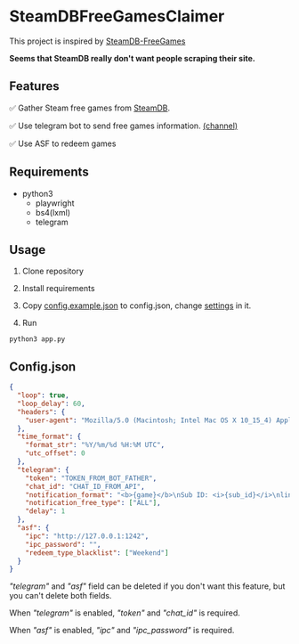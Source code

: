 # SteamDBFreeGamesClaimer

This project is inspired by [SteamDB-FreeGames](https://github.com/azhuge233/SteamDB-FreeGames)

**Seems that SteamDB really don't want people scraping their site.**

## Features
:white_check_mark: Gather Steam free games from [SteamDB](https://steamdb.info/upcoming/free/).

:white_check_mark: Use telegram bot to send free games information. [(channel)](https://t.me/SteamFreeGameNotify)

:white_check_mark: Use ASF to redeem games
## Requirements

- python3
  - playwright
  - bs4(lxml)
  - telegram

## Usage
1. Clone repository

2. Install requirements

3. Copy [config.example.json](config.example.json) to config.json, change [settings](#configjson) in it.

4. Run
```shell
python3 app.py
```

## Config.json
```json
{
  "loop": true,
  "loop_delay": 60,
  "headers": {
    "user-agent": "Mozilla/5.0 (Macintosh; Intel Mac OS X 10_15_4) AppleWebKit/537.36 (KHTML, like Gecko) Chrome/80.0.3987.149 Safari/537.36 Edg/80.0.361.69"
  },
  "time_format": {
    "format_str": "%Y/%m/%d %H:%M UTC",
    "utc_offset": 0
  },
  "telegram": {
    "token": "TOKEN_FROM_BOT_FATHER",
    "chat_id": "CHAT_ID_FROM_API",
    "notification_format": "<b>{game}</b>\nSub ID: <i>{sub_id}</i>\nlink: <a href=\"{steam_url}\" >{game}</a>\nfree type: {free_type}\nstart time: {start_time}\nend time: {end_time}",
    "notification_free_type": ["ALL"],
    "delay": 1
  },
  "asf": {
    "ipc": "http://127.0.0.1:1242",
    "ipc_password": "",
    "redeem_type_blacklist": ["Weekend"]
  }
}
```

*"telegram"* and *"asf"* field can be deleted if you don't want this feature, but you can't delete both fields.

When *"telegram"* is enabled, *"token"* and *"chat_id"* is required.

When *"asf"* is enabled, *"ipc"* and *"ipc_password"* is required.